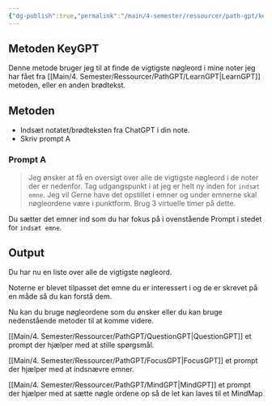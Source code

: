 ```yaml
---
{"dg-publish":true,"permalink":"/main/4-semester/ressourcer/path-gpt/key-gpt/","title":"KeyGPT","tags":["læringsmål","systemudvikling","programmering","Portfolie"],"created":"2024-08-21T09:05:07.228+02:00"}
---
```



## Metoden KeyGPT

Denne metode bruger jeg til at finde de vigtigste nøgleord i mine noter jeg har
fået fra [[Main/4. Semester/Ressourcer/PathGPT/LearnGPT\|LearnGPT]] metoden, eller en anden brødtekst.

## Metoden

- Indsæt notatet/brødteksten fra ChatGPT i din note.
- Skriv prompt A

### Prompt A
>
> Jeg ønsker at få en oversigt over alle de vigtigste nøgleord i de noter der er
> nedenfor. Tag udgangspunkt i at jeg er helt ny inden for `indsæt emne`. Jeg vil
> Gerne have det opstillet i emner og under emnerne skal nøgleordene være i punktform.
> Brug 3 virtuelle timer på dette.

Du sætter det emner ind som du har fokus på i ovenstående Prompt
i stedet for  `indsæt emne`.

## Output

Du har nu en liste over alle de vigtigste nøgleord.

Noterne er blevet tilpasset det emne du er interessert i
og de er skrevet på en måde så du kan forstå dem.

Nu kan du bruge nøgleordene som du ønsker eller du kan bruge nedenstående
metoder til at komme videre.

[[Main/4. Semester/Ressourcer/PathGPT/QuestionGPT\|QuestionGPT]] et prompt der hjælper med at stille spørgsmål.

[[Main/4. Semester/Ressourcer/PathGPT/FocusGPT\|FocusGPT]] et prompt der hjælper med at indsnævre emner.

[[Main/4. Semester/Ressourcer/PathGPT/MindGPT\|MindGPT]] et prompt der hjælper med at sætte nøgle ordene op så de let kan
laves til et MindMap
